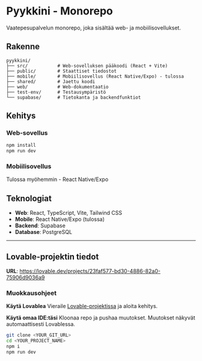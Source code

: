 # Pyykkini - Monorepo

Vaatepesupalvelun monorepo, joka sisältää web- ja mobiilisovellukset.

## Rakenne

```
pyykkini/
├── src/           # Web-sovelluksen pääkoodi (React + Vite)
├── public/        # Staattiset tiedostot
├── mobile/        # Mobiilisovellus (React Native/Expo) - tulossa
├── shared/        # Jaettu koodi
├── web/           # Web-dokumentaatio
├── test-env/      # Testausympäristö
└── supabase/      # Tietokanta ja backendfunktiot
```

## Kehitys

### Web-sovellus
```bash
npm install
npm run dev
```

### Mobiilisovellus
Tulossa myöhemmin - React Native/Expo

## Teknologiat
- **Web**: React, TypeScript, Vite, Tailwind CSS
- **Mobile**: React Native/Expo (tulossa)
- **Backend**: Supabase
- **Database**: PostgreSQL

---

## Lovable-projektin tiedot

**URL**: https://lovable.dev/projects/23faf577-bd30-4886-82a0-75906d9036a9

### Muokkausohjeet

**Käytä Lovablea**
Vieraile [Lovable-projektissa](https://lovable.dev/projects/23faf577-bd30-4886-82a0-75906d9036a9) ja aloita kehitys.

**Käytä omaa IDE:täsi**
Kloonaa repo ja pushaa muutokset. Muutokset näkyvät automaattisesti Lovablessa.

```sh
git clone <YOUR_GIT_URL>
cd <YOUR_PROJECT_NAME>
npm i
npm run dev
```
